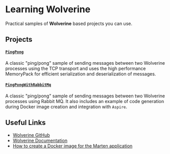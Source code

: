 # Learning Wolverine
Practical samples of **Wolverine** based projects you can use.

## Projects

#### [`PingPong`](projects/PingPong)

A classic "ping/pong" sample of sending messages between two Wolverine processes using the TCP transport and uses the high performance MemoryPack for efficient serialization and deserialization of messages.

#### [`PingPongWithRabbitMq`](projects/PingPongWithRabbitMq)

A classic "ping/pong" sample of sending messages between two Wolverine processes using Rabbit MQ.
It also includes an example of code generation during Docker image creation and integration with `Aspire`.

## Useful Links
 - [Wolverine GitHub](https://github.com/JasperFx/wolverine)
 - [Wolverine Documentation](https://wolverine.netlify.app/tutorials/getting-started.html)
 - [How to create a Docker image for the Marten application](https://event-driven.io/en/marten_and_docker/)
